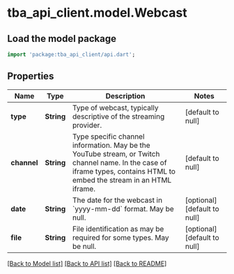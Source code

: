 # tba_api_client.model.Webcast

## Load the model package
```dart
import 'package:tba_api_client/api.dart';
```

## Properties
Name | Type | Description | Notes
------------ | ------------- | ------------- | -------------
**type** | **String** | Type of webcast, typically descriptive of the streaming provider. | [default to null]
**channel** | **String** | Type specific channel information. May be the YouTube stream, or Twitch channel name. In the case of iframe types, contains HTML to embed the stream in an HTML iframe. | [default to null]
**date** | **String** | The date for the webcast in &#x60;yyyy-mm-dd&#x60; format. May be null. | [optional] [default to null]
**file** | **String** | File identification as may be required for some types. May be null. | [optional] [default to null]

[[Back to Model list]](../README.md#documentation-for-models) [[Back to API list]](../README.md#documentation-for-api-endpoints) [[Back to README]](../README.md)


